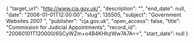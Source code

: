 {
  "target_url": "http://www.cja.gov.uk/", 
  "description": "", 
  "end_date": null, 
  "date": "2006-01-01T12:00:00", 
  "slug": 135505, 
  "subject": "Government Websites 2007 ", 
  "publisher": "cja.gov.uk", 
  "open_access": false, 
  "title": "Commission for Judicial Appointments", 
  "record_id": "20060101T120000/6SCyWZm+o4B4KHhzWw7A7A==", 
  "start_date": null
}

